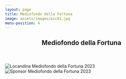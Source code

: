 ```yaml
---
layout: page
title: Mediofondo della Fortuna
image: assets/images/pic01.jpg
menu-position: 4
---
```


<div id="main" class="alt">
  <section id="medio-fondo">
    <div class="inner">
      <header class="major">
        <h1>Mediofondo della Fortuna</h1>
      </header>
      <h2 id="content"></h2>
      <div class="row">
        <div class="6u 12u$(small)">
          <span class="image fit">
            <img src="{% link assets/images/mf/MF della Fortuna 2023.jpg %}" alt="Locandina Mediofondo della Fortuna 2023" />
          </span>
        </div>
        <div class="6u 12u$(small)">
          <span class="image fit">
            <img src="{% link assets/images/mf/MF della Fortuna 2023 sponsor.jpg %}" alt="Sponsor Mediofondo della Fortuna 2023" />
          </span>
        </div>
      </div>
    </div>
  </section>
</div>
